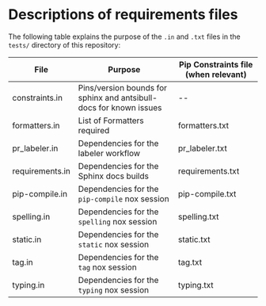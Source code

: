 # Descriptions of requirements files

The following table explains the purpose of the `.in` and `.txt` files in the `tests/` directory of this repository:

| File            | Purpose                                                             | Pip Constraints file (when relevant) |
| ----            | -------                                                             | ------------------------------------ |
|constraints.in   | Pins/version bounds for sphinx and antsibull-docs  for known issues | --                                   |
|formatters.in    | List of Formatters required                                         | formatters.txt                       |
|pr_labeler.in    | Dependencies for the labeler workflow                               | pr_labeler.txt                       |
|requirements.in  | Dependencies for the Sphinx docs builds                             | requirements.txt                     |
|pip-compile.in   | Dependencies for the `pip-compile` nox session                      | pip-compile.txt                      |
|spelling.in      | Dependencies for the `spelling` nox session                         | spelling.txt                         |
|static.in        | Dependencies for the `static` nox session                           | static.txt                           |
|tag.in           | Dependencies for the `tag` nox session                              | tag.txt                              |
|typing.in        | Dependencies for the `typing` nox session                           | typing.txt                           |
